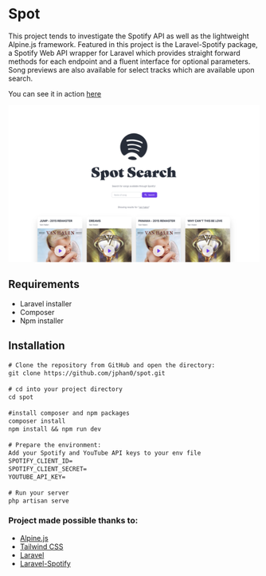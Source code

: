 # Spot

This project tends to investigate the Spotify API as well as the lightweight Alpine.js framework. Featured in this project is the Laravel-Spotify package, a Spotify Web API wrapper for Laravel which provides straight forward methods for each endpoint and a fluent interface for optional parameters. Song previews are also available for select tracks which are available upon search.

You can see it in action [here](https://spot.jphan.info/)

![Screenshot of Spot](https://github.com/jphan0/spot/blob/main/ss.png)

## Requirements

- Laravel installer
- Composer
- Npm installer

## Installation

```
# Clone the repository from GitHub and open the directory:
git clone https://github.com/jphan0/spot.git

# cd into your project directory
cd spot

#install composer and npm packages
composer install
npm install && npm run dev

# Prepare the environment:
Add your Spotify and YouTube API keys to your env file
SPOTIFY_CLIENT_ID=
SPOTIFY_CLIENT_SECRET=
YOUTUBE_API_KEY= 

# Run your server
php artisan serve

```

### Project made possible thanks to:

- [Alpine.js](https://alpinejs.dev/)
- [Tailwind CSS](https://tailwindcss.com/)
- [Laravel](https://laravel.com/docs/8.x)
- [Laravel-Spotify](https://github.com/aerni/laravel-spotify)

